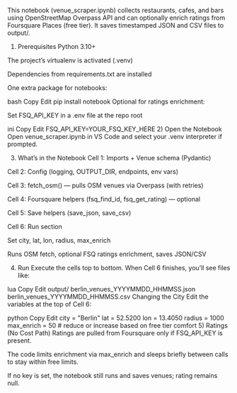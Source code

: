 This notebook (venue_scraper.ipynb) collects restaurants, cafes, and bars using OpenStreetMap Overpass API and can optionally enrich ratings from Foursquare Places (free tier). It saves timestamped JSON and CSV files to output/.

1) Prerequisites
Python 3.10+

The project’s virtualenv is activated (.venv)

Dependencies from requirements.txt are installed

One extra package for notebooks:

bash
Copy
Edit
pip install notebook
Optional for ratings enrichment:

Set FSQ_API_KEY in a .env file at the repo root

ini
Copy
Edit
FSQ_API_KEY=YOUR_FSQ_KEY_HERE
2) Open the Notebook
Open venue_scraper.ipynb in VS Code and select your .venv interpreter if prompted.

3) What’s in the Notebook
Cell 1: Imports + Venue schema (Pydantic)

Cell 2: Config (logging, OUTPUT_DIR, endpoints, env vars)

Cell 3: fetch_osm() — pulls OSM venues via Overpass (with retries)

Cell 4: Foursquare helpers (fsq_find_id, fsq_get_rating) — optional

Cell 5: Save helpers (save_json, save_csv)

Cell 6: Run section

Set city, lat, lon, radius, max_enrich

Runs OSM fetch, optional FSQ ratings enrichment, saves JSON/CSV

4) Run
Execute the cells top to bottom. When Cell 6 finishes, you’ll see files like:

lua
Copy
Edit
output/
  berlin_venues_YYYYMMDD_HHMMSS.json
  berlin_venues_YYYYMMDD_HHMMSS.csv
Changing the City
Edit the variables at the top of Cell 6:

python
Copy
Edit
city = "Berlin"
lat = 52.5200
lon = 13.4050
radius = 1000
max_enrich = 50  # reduce or increase based on free tier comfort
5) Ratings (No Cost Path)
Ratings are pulled from Foursquare only if FSQ_API_KEY is present.

The code limits enrichment via max_enrich and sleeps briefly between calls to stay within free limits.

If no key is set, the notebook still runs and saves venues; rating remains null.


